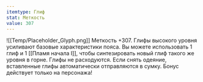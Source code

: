 ```yaml
---
itemtype: Глиф
stat: Меткость 
value: 307
---
```

![[Temp/Placeholder_Glyph.png]]
Меткость +307. Глифы высокого уровня усиливают базовые характеристики пояса. Вы можете использовать 1 глиф и 1 [[Пламя начала I]], чтобы синтезировать новый глиф такого же уровня в горне. Глифы не расходуются. Если снять одеяние, вставленные глифы автоматически отправляются в сумку. Бонус действует только на персонажа!
